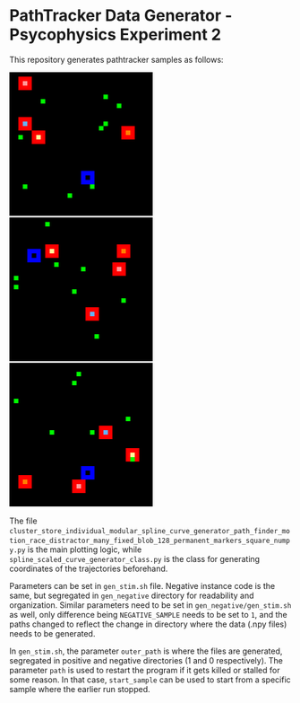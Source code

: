 # PathTracker Data Generator - Psycophysics Experiment 2

This repository generates pathtracker samples as follows:

![PathTracker Sample 1](https://github.com/grassknoted/pathtracker-data/blob/main/1/1_sample_1/GIF.gif)
![PathTracker Sample 2](https://github.com/grassknoted/pathtracker-data/blob/main/1/1_sample_4/GIF.gif)
![PathTracker Sample 3](https://github.com/grassknoted/pathtracker-data/blob/main/1/1_sample_7/GIF.gif)


The file `cluster_store_individual_modular_spline_curve_generator_path_finder_motion_race_distractor_many_fixed_blob_128_permanent_markers_square_numpy.py` is the main plotting logic, while `spline_scaled_curve_generator_class.py` is the class for generating coordinates of the trajectories beforehand. 

Parameters can be set in `gen_stim.sh` file.
Negative instance code is the same, but segregated in `gen_negative` directory for readability and organization. Similar parameters need to be set in `gen_negative/gen_stim.sh` as well, only difference being `NEGATIVE_SAMPLE` needs to be set to `1`, and the paths changed to reflect the change in directory where the data (.npy files) needs to be generated. 

In `gen_stim.sh`, the parameter `outer_path` is where the files are generated, segregated in positive and negative directories (1 and 0 respectively). The parameter `path` is used to restart the program if it gets killed or stalled for some reason. In that case, `start_sample` can be used to start from a specific sample where the earlier run stopped.

